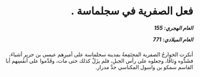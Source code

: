 <h1 dir="rtl">فعل الصفرية في سجلماسة .</h1>

<h5 dir="rtl">العام الهجري:  155

العام الميلادي: 771

</h5>

<p dir="rtl">أنكرت الخوارجُ الصفرية المجتَمِعةُ بمدينة سجلماسة على أميرِهم عيسى بن جرير أشياءَ، فشَدُّوه وِثاقًا، وجعلوه على رأس الجبلِ، فلم يزَلْ كذلك حتى مات، وقَدَّموا على أنفُسِهم أبا القاسم سمكو بن واسول المكناسي جدَّ مدرار.</p></br>

